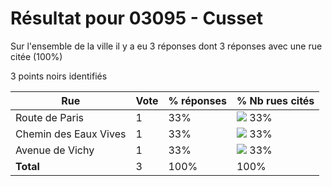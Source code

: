 # Résultat pour 03095 - Cusset

Sur l'ensemble de la ville il y a eu 3 réponses dont 3 réponses avec une rue citée (100%)

3 points noirs identifiés

| Rue | Vote | % réponses | % Nb rues cités|
|-----|------|------------|----------------|
| Route de Paris | 1 | 33% | <img src="../../img/bar_33.gif" />&nbsp;33%|
| Chemin des Eaux Vives | 1 | 33% | <img src="../../img/bar_33.gif" />&nbsp;33%|
| Avenue de Vichy | 1 | 33% | <img src="../../img/bar_33.gif" />&nbsp;33%|
| **Total** | 3 | 100% | 100%|
